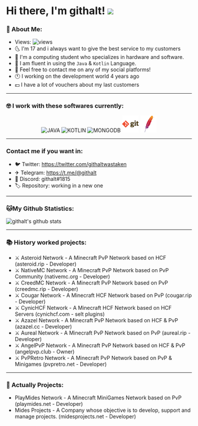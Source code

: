 # Hi there, I'm githalt! <img src="https://github.com/TheDudeThatCode/TheDudeThatCode/blob/master/Assets/Hi.gif" width="29px">
### 🤵 About Me:
- Views: ![views](https://gpvc.arturio.dev/githalt)
- 🌜 I'm 17 and i always want to give the best service to my customers
- 🏦 I'm a computing student who specializes in hardware and software.
- 🤔 I am fluent in using the ```Java``` & ```Kotlin``` Language.
- 💬 Feel free to contact me on any of my social platforms!
- 🕚 I working on the development world 4 years ago
- 💵 I have a lot of vouchers about my last customers

---
### 🤓 I work with these softwares currently:
<p align="center">
<img src="https://www.vectorlogo.zone/logos/java/java-icon.svg" alt="JAVA" width="45" height="45"/> 
<img src="https://upload.wikimedia.org/wikipedia/commons/thumb/7/74/Kotlin_Icon.png/640px-Kotlin_Icon.png" alt="KOTLIN" width="45" height="45"/>
<img src="https://www.vectorlogo.zone/logos/mongodb/mongodb-icon.svg" alt="MONGODB" width="45" height="45"/> 
<img src="https://raw.githubusercontent.com/github/explore/80688e429a7d4ef2fca1e82350fe8e3517d3494d/topics/git/git.png" alt="GIT" width="45" height="45"/> 
<img src="https://raw.githubusercontent.com/github/explore/80688e429a7d4ef2fca1e82350fe8e3517d3494d/topics/maven/maven.png" alt="MAVEN" width="45" height="45"/>
</p>

---
### Contact me if you want in:
- 🐦 Twitter: https://twitter.com/githaltwastaken
- ✈ Telegram: https://t.me/@githalt
- 📧 Discord: githalt#1815
- 🏷️ Repository: working in a new one

---
### 🐱My Github Statistics:
![githalt's github stats](https://github-readme-stats.vercel.app/api?username=githaltwastaken&count_private=true&show_icons=true&title_color=b118c9&icon_color=ff59ee&text_color=a0a0a0&bg_color=151515&hide=["stars"])

---
### 📚 History worked projects:
- ⚔ Asteroid Network - A Minecraft PvP Network based on HCF (asteroid.rip - Developer)
- ⚔ NativeMC Network - A Minecraft PvP Network based on PvP Community (nativemc.org - Developer)
- ⚔ CreedMC Network - A Minecraft PvP Network based on PvP (creedmc.rip - Developer)
- ⚔ Cougar Network - A Minecraft HCF Network based on PvP (cougar.rip - Developer)
- ⚔ CynicHCF Network - A Minecraft HCF Network based on HCF Servers (cynichcf.com - selt plugins)
- ⚔ Azazel Network - A Minecraft PvP Network based on HCF & PvP (azazel.cc - Developer)
- ⚔ Aureal Network - A Minecraft PvP Network based on PvP (aureal.rip - Developer)
- ⚔ AngelPvP Network - A Minecraft PvP Network based on HCF & PvP (angelpvp.club - Owner)
- ⚔ PvPRetro Network - A Minecraft PvP Network based on PvP & Minigames (pvpretro.net - Developer)

---
### 🥂 Actually Projects:
- PlayMides Network - A Minecraft MiniGames Network based on PvP (playmides.net - Developer)
- Mides Projects - A Company whose objective is to develop, support and manage projects. (midesprojects.net - Developer)
